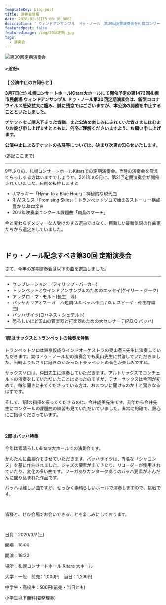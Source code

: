 ```yaml
---
templateKey: blog-post
title: 演奏会情報
date: 2020-01-31T15:00:10.000Z
description: ' ウィンドアンサンブル　ドゥ・ノール　第30回定期演奏会を札幌コンサートホールKitaraで開催。'
featuredpost: false
featuredimage: /img/30回定期.jpg
tags:
  - 演奏会
---
```

![第30回定期演奏会](/img/30回定期.jpg "第30回定期演奏会")

##### **<追記>**

**【 公演中止のお知らせ 】**

**3月7日(土) 札幌コンサートホールKitara大ホールにて開催予定の第1473回札幌市民劇場 ウィンドアンサンブル ドゥ・ノール第30回定期演奏会は、新型コロナウイルス感染拡大に鑑み、誠に残念ではございますが、本公演の開催を中止することといたしました。**

**チケットをご購入下さった皆様、また公演を楽しみにされていた皆さまには心よりお詫び申し上げますとともに、何卒ご理解くださいますよう、お願い申し上げます。**

**公演中止によるチケットの払戻等については、決まり次第お知らせいたします。**

(追記ここまで)

- - -



9年ぶりの、札幌コンサートホールKitaraでの定期演奏会。当時の演奏会を覚えてらっしゃる方はいますでしょうか。2011年の5月に、第21回定期演奏会が開催されていました。曲目を抜粋しますと

* J.マッキー「Hymn to a Blue Hour」：神秘的な現代曲
* R.W.スミス「Promising Skies」：トランペットソロで始まるストーリー構成豊かなJazz楽曲
* 2011年吹奏楽コンクール課題曲「南風のマーチ」

今と変わらずメジャーな人受けのする選曲ではなく、目新しい最新気鋭の作曲家たちから選定をしていました。

<br>

## ドゥ・ノール記念すべき第30回 定期演奏会

さて、今年の定期演奏会は以下の曲を選曲しました。

- - -

* セレブレーション！(フィリップ・パーカー)
* トランペットとウインドアンサンブルのためのエッセイ(ゲイリー・ジーク)
* アレグロ・マ・モルト(長生　淳)
* パッサカリアとフーガ　ハ短調(J.S.バッハ作曲 / O.レスピーギ・仲田守編曲)
* バッハザイツ(ヨハネス・シュテルト)
* 恐ろしいほど沢山の管楽器と打楽器のための大セレナーデ(P.D.Q.バッハ)

- - -

#### 1部はサックスとトランペットの独奏を特集

トランペットソロは東京佼成ウインドオーケストラの奥山泰三先生に演奏していただきます。実はドゥ・ノール初の演奏会でも奥山先生に共演していただきました。当時よりもさらに磨きのかかったトラッペットの音色が楽しみですね。

サックスソロは、仲田先生に演奏していただきます。アルトサックスでコンチェルトの演奏をしていただいたことはあったのですが、テナーサックスは今回が初めて。毎年聞きに来てくださっている方は、おぉついに聞けるのか！と驚きなるはずです。

そして、1部の指揮を振ってくださるのは、今井成美先生です。去年から今井先生にコンクールの課題曲の練習も見ていただいていました。非常に的確で、熱心にご指導くださっています。

<br>

#### 2部はバッハ特集

今年は素晴らしいKitara大ホールでの演奏会です。

かんたんに曲紹介をさせていただきます。バッハザイツは、有名な「シャコンヌ」を基に作曲されました。ジャズの要素が出てきたり、リコーダーが使用されていたり、変化の多い曲です。フーガありカンタータありのバッハ要素がふんだんに盛り込まれた作品です。

バッハは難しい曲ですが、せっかく素晴らしいホールで演奏しますので、挑戦です。

<br>

皆様と、ぜひ会場でお会いできることを楽しみにしております。

<br>

日付：2020/3/7(土)

開場：18:00

開演：18:30

場所：札幌コンサートホール Kitara 大ホール

大学・一般　前売：1,000円　当日：1,200円

中学生・高校生：500円(前売・当日とも)

小学生以下無料(要整理券)
